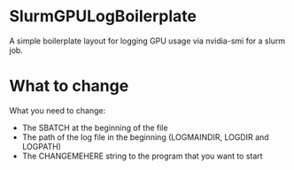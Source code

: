 # SlurmGPULogBoilerplate
A simple boilerplate layout for logging GPU usage via nvidia-smi for a slurm job.

# What to change

What you need to change:

- The SBATCH at the beginning of the file
- The path of the log file in the beginning (LOGMAINDIR, LOGDIR and LOGPATH)
- The CHANGEMEHERE string to the program that you want to start
